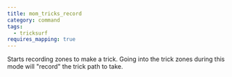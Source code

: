 ```yaml
---
title: mom_tricks_record
category: command
tags:
  - tricksurf
requires_mapping: true
---
```


Starts recording zones to make a trick. Going into the trick zones during this mode will "record" the trick path to take.
